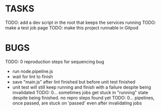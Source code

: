# TASKS

TODO: add a dev script in the root that keeps the services running
TODO: make a test job page
TODO: make this project runnable in Gitpod


# BUGS

TODO: 0 reproduction steps for sequencing bug
  * run node.pipeline.js
  * wait for lint to finish
  * save "main.js" after lint finished but before unit test finished
  * unit test will still keep running and finish with a failure despite being invalidated
TODO: 0... sometimes jobs get stuck in "running" state despite being finished. no repro     steps found yet
TODO: 0... pipelines, once passed, are stuck on 'passed' even after invalidating jobs